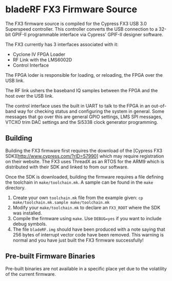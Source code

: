 # bladeRF FX3 Firmware Source #
The FX3 firmware source is compiled for the Cypress FX3 USB 3.0 Superspeed controller.  This controller converts the USB connection to a 32-bit GPIF-II programmable interface via Cypress' GPIF-II designer software.

The FX3 currently has 3 interfaces associated with it:

  - Cyclone IV FPGA Loader
  - RF Link with the LMS6002D
  - Control Interface

The FPGA loder is responsible for loading, or reloading, the FPGA over the USB link.

The RF link ushers the baseband IQ samples between the FPGA and the host over the USB link.

The control interface uses the built in UART to talk to the FPGA in an out-of-band way for checking status and configuring the system in general.  Some messages that go over this are general GPIO settings, LMS SPI messages, VTCXO trim DAC settings and the Si5338 clock generator programming.

## Building ##
Building the FX3 firmware first requires the download of the [Cypress FX3 SDK][http://www.cypress.com/?rID=57990] which may require registration on their website.  The FX3 uses ThreadX as an RTOS for the ARM9 which is distributed with their SDK and linked to from our software.

Once the SDK is downloaded, building the firmware requires a file defining the toolchain in `make/toolchain.mk`.  A sample can be found in the `make` directory.

1. Create your own `toolchain.mk` file from the example given: `cp make/toolchain.mk.sample make/toolchain.mk`
1. Modify your `make/toolchain.mk` to declare an `FX3_ROOT` where the SDK was installed.
1. Compile the firmware using `make`.  Use `DEBUG=yes` if you want to include debug symbols.
1. The file `bladeRF.img` should have been produced with a note saying that 256 bytes of interrupt vector code have been removed.  This warning is normal and you have just built the FX3 firmware successfully!

## Pre-built Firmware Binaries ##
Pre-built binaries are not available in a specific place yet due to the volatility of the current firmware.

